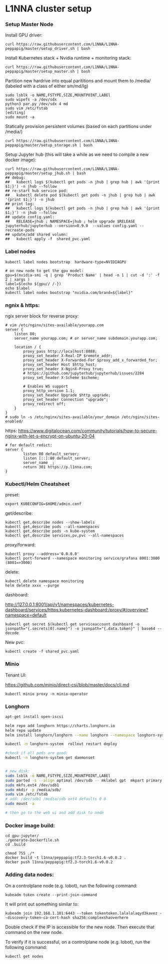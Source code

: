 # L1NNA cluster setup

### Setup Master Node

Install GPU driver:
```
curl https://raw.githubusercontent.com/L1NNA/L1NNA-peppapig/master/setup_driver.sh | bash
```
Install Kubernetes stack + Nvidia runtime + monitoring stack:
```
curl https://raw.githubusercontent.com/L1NNA/L1NNA-peppapig/master/setup_master.sh | bash
```
Partition new hardrive into equal parititions and mount them to /media/ (labeled with a class of either sm/md/lg)
```
sudo lsblk -o NAME,FSTYPE,SIZE,MOUNTPOINT,LABEl
sudo wipefs -a /dev/sdx
python3 par.py /dev/sdx 4 md
sudo vim /etc/fstab
[editing]
sudo mount -a
```
Statically provision persistent volumes (based on each partitions under /media/)
```
curl https://raw.githubusercontent.com/L1NNA/L1NNA-peppapig/master/setup_storage.sh | bash
```
Setup Jupyter hub (this will take a while as we need to compile a new docker image):
```
curl https://raw.githubusercontent.com/L1NNA/L1NNA-peppapig/master/setup_jhub.sh | bash
## debug: 
##   kubectl logs $(kubectl get pods -n jhub | grep hub | awk '{print $1;}') -n jhub --follow
## re-start hub service pod: 
##   kubectl delete pod $(kubectl get pods -n jhub | grep hub | awk '{print $1;}') -n jhub
## print log:  
##   kubectl logs $(kubectl get pods -n jhub | grep hub | awk '{print $1;}') -n jhub --follow
## update config.yaml:
##   RELEASE=jhub ; NAMESPACE=jhub ; helm upgrade $RELEASE jupyterhub/jupyterhub --version=0.9.0  --values config.yaml --recreate-pods
## update/add shared volumn:
##   kubectl apply -f  shared_pvc.yaml
```



### Label nodes

```
kubectl label nodes bootstrap  hardware-type=NVIDIAGPU

# on new node to get the gpu model:
gpu=$(nvidia-smi -q | grep 'Product Name' | head -n 1 | cut -d ':' -f 2 | xargs )
label=$(echo ${gpu// /-})
echo $label
kubectl label nodes bootstrap "nvidia.com/brand=${label}"
```


### ngnix & https:

ngix server block for reverse proxy:
```
# vim /etc/nginx/sites-available/yourapp.com
server {
    listen 80;
    server_name yourapp.com; # or server_name subdomain.yourapp.com;

    location / {
        proxy_pass http://localhost:8888;
        proxy_set_header X-Real-IP $remote_addr;
        proxy_set_header X-Forwarded-For $proxy_add_x_forwarded_for;
        proxy_set_header Host $http_host;
        proxy_set_header X-NginX-Proxy true;
        # https://github.com/jupyterhub/jupyterhub/issues/2284
        proxy_set_header X-Scheme $scheme;

        # Enables WS support
        proxy_http_version 1.1;
        proxy_set_header Upgrade $http_upgrade;
        proxy_set_header Connection "upgrade";
        proxy_redirect off;
    }
}
# sudo ln -s /etc/nginx/sites-available/your_domain /etc/nginx/sites-enabled/
```

https: https://www.digitalocean.com/community/tutorials/how-to-secure-nginx-with-let-s-encrypt-on-ubuntu-20-04

```
# for default redict:
server {
        listen 80 default_server;
        listen [::]:80 default_server;
        server_name _;
        return 301 https://p.l1nna.com;
}
```



### Kubectl/Helm Cheatsheet

preset:
```
export KUBECONFIG=$HOME/admin.conf
```

get/describe:
```
kubectl get,describe nodes --show-labels
kubectl get,describe pods --all-namespaces
kubectl get,describe pods -n kube-system
kubectl get,describe services,pv,pvc --all-namespaces
```
proxy/forward:
```
kubectl proxy --address='0.0.0.0'
kubectl port-forward --namespace monitoring service/grafana 8001:3000 (8001=>3000)
```

delete:
```
kubectl delete namespace monitoring
helm delete xxxx --purge
```

dashboard:

http://127.0.0.1:8001/api/v1/namespaces/kubernetes-dashboard/services/https:kubernetes-dashboard:/proxy/#/overview?namespace=default
```
kubectl get secret $(kubectl get serviceaccount dashboard -o jsonpath="{.secrets[0].name}") -o jsonpath="{.data.token}" | base64 --decode

```

New pvc:
```
kubectl create -f shared_pvc.yaml

```

### Minio

Tenant UI:

https://github.com/minio/direct-csi/blob/master/docs/cli.md


```
kubectl minio proxy -n minio-operator
```

### Longhorn

```bash
apt-get install open-iscsi

helm repo add longhorn https://charts.longhorn.io
helm repo update
helm install longhorn/longhorn --name longhorn --namespace longhorn-system --set service.ui.nodePort=30001 --set service.ui.type=NodePort

kubectl -n longhorn-system  rollout restart deploy

#check if all pods are good:
kubectl -n longhorn-system get daemonset


# new disk:
sudo lsblk -o NAME,FSTYPE,SIZE,MOUNTPOINT,LABEl
sudo parted -s --align optimal /dev/sdb -- mklabel gpt  mkpart primary ext4 0% 100%
sudo mkfs.ext4 /dev/sdb1
sudo mkdir -p /media/sdb/
sudo vim /etc/fstab
# add: /dev/sdb1 /media/sdb ext4 defaults 0 0
sudo mount -a

# then go to the web ui and add disk to node
```

### Docker image build:
```
cd gpu-jupyter/
./generate-Dockerfile.sh 
cd .build

chmod 755 ./*
docker build -t l1nna/peppapig:tf2.3-torch1.6-v0.0.2 .
docker push l1nna/peppapig:tf2.3-torch1.6-v0.0.2
```

### Adding data nodes:

On a controlplane node (e.g. lobot), run the following command:
```
kubeadm token create --print-join-command
```
It will print out something similar to:
```
kubeadm join 192.168.1.101:6443 --token tokentoken.lalalalaqyd3kavez --discovery-token-ca-cert-hash sha256:complexshaoverhere
```
Double check if the IP is accessible for the new node. Then execute that command on the new node. 


To verify if it is successful, on a controlplane node (e.g. lobot), run the following command:
```
kubectl get nodes
```
